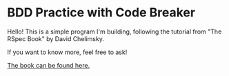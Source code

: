 # BDD Practice with Code Breaker
Hello! This is a simple program I'm building, following the tutorial from "The RSpec Book" by David Chelimsky.

If you want to know more, feel free to ask!

[The book can be found here.](https://pragprog.com/book/achbd/the-rspec-book)
